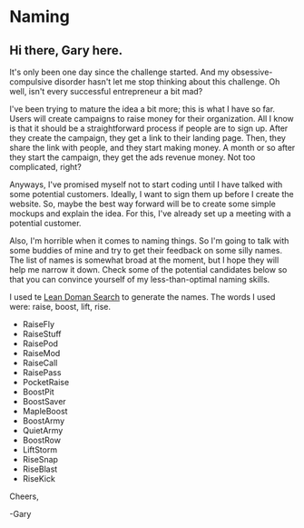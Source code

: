 # Naming

## Hi there, Gary here.

It's only been one day since the challenge started. And my obsessive-compulsive disorder hasn't let me stop thinking about this challenge. Oh well, isn't every successful entrepreneur a bit mad? 

I've been trying to mature the idea a bit more; this is what I have so far. Users will create campaigns to raise money for their organization. All I know is that it should be a straightforward process if people are to sign up. After they create the campaign, they get a link to their landing page. Then, they share the link with people, and they start making money. A month or so after they start the campaign, they get the ads revenue money. Not too complicated, right?

Anyways, I've promised myself not to start coding until I have talked with some potential customers. Ideally, I want to sign them up before I create the website. So, maybe the best way forward will be to create some simple mockups and explain the idea. For this, I've already set up a meeting with a potential customer. 

Also, I'm horrible when it comes to naming things. So I'm going to talk with some buddies of mine and try to get their feedback on some silly names. The list of names is somewhat broad at the moment, but I hope they will help me narrow it down. Check some of the potential candidates below so that you can convince yourself of my less-than-optimal naming skills. 


I used te [Lean Doman Search][1] to generate the names. The words I used were: raise, boost, lift, rise. 

- RaiseFly
- RaiseStuff
- RaisePod
- RaiseMod
- RaiseCall
- RaisePass
- PocketRaise
- BoostPit
- BoostSaver
- MapleBoost
- BoostArmy
- QuietArmy
- BoostRow
- LiftStorm
- RiseSnap
- RiseBlast
- RiseKick

Cheers,

-Gary

[1]: https://leandomainsearch.com

